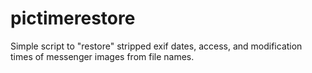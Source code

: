 # pictimerestore

Simple script to "restore" stripped exif dates, access, and modification times of messenger images from file names.